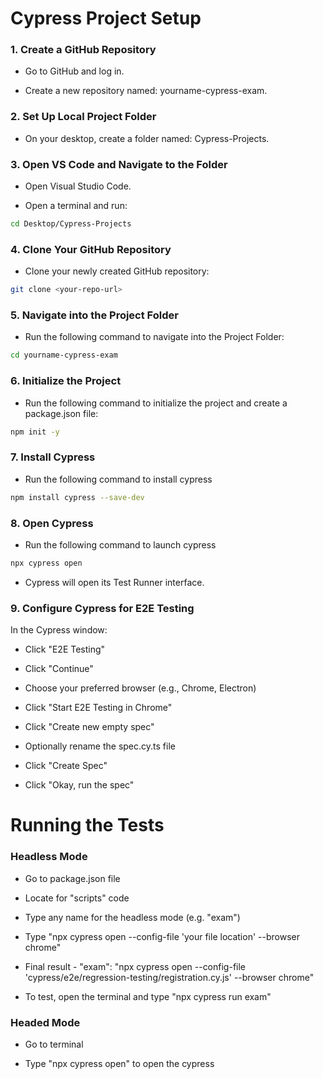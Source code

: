 # Cypress Project Setup

### 1. Create a GitHub Repository
- Go to GitHub and log in.

- Create a new repository named: yourname-cypress-exam.

### 2. Set Up Local Project Folder
- On your desktop, create a folder named: Cypress-Projects.

### 3. Open VS Code and Navigate to the Folder
- Open Visual Studio Code.

- Open a terminal and run:

```bash
cd Desktop/Cypress-Projects
```

### 4. Clone Your GitHub Repository
- Clone your newly created GitHub repository:

```bash
git clone <your-repo-url>
```

### 5. Navigate into the Project Folder
- Run the following command to navigate into the Project Folder:

```bash
cd yourname-cypress-exam
```

### 6. Initialize the Project
- Run the following command to initialize the project and create a package.json file:

```bash
npm init -y
```

### 7. Install Cypress
- Run the following command to install cypress

```bash
npm install cypress --save-dev
```

### 8. Open Cypress
- Run the following command to launch cypress

```bash
npx cypress open
```
- Cypress will open its Test Runner interface.

### 9. Configure Cypress for E2E Testing
In the Cypress window:

- Click "E2E Testing"

- Click "Continue"

- Choose your preferred browser (e.g., Chrome, Electron)

- Click "Start E2E Testing in Chrome"

- Click "Create new empty spec"

- Optionally rename the spec.cy.ts file

- Click "Create Spec"

- Click "Okay, run the spec"

# Running the Tests

### Headless Mode
- Go to package.json file 

- Locate for "scripts" code

- Type any name for the headless mode (e.g. "exam")

- Type "npx cypress open --config-file 'your file location' --browser chrome"

- Final result - "exam": "npx cypress open --config-file 'cypress/e2e/regression-testing/registration.cy.js' --browser chrome"

- To test, open the terminal and type "npx cypress run exam"

### Headed Mode
- Go to terminal

- Type "npx cypress open" to open the cypress
